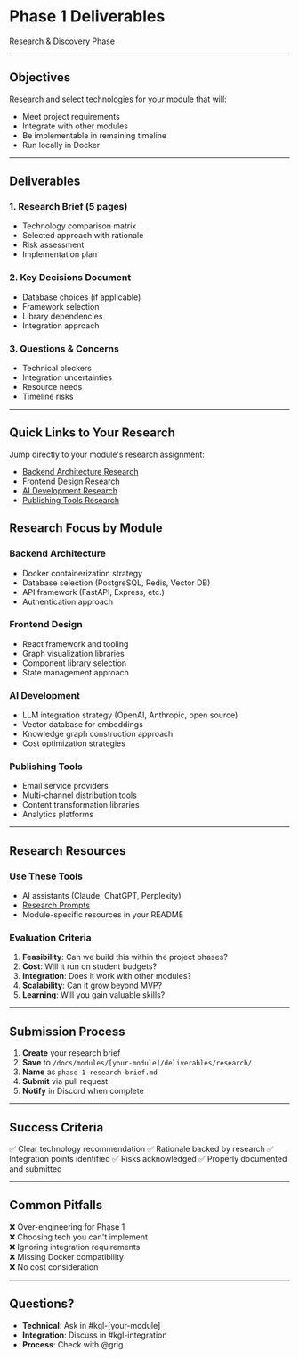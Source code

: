 # Phase 1 Deliverables

Research & Discovery Phase

---

## Objectives

Research and select technologies for your module that will:
- Meet project requirements
- Integrate with other modules
- Be implementable in remaining timeline
- Run locally in Docker

---

## Deliverables

### 1. Research Brief (5 pages)
- Technology comparison matrix
- Selected approach with rationale
- Risk assessment
- Implementation plan

### 2. Key Decisions Document
- Database choices (if applicable)
- Framework selection
- Library dependencies
- Integration approach

### 3. Questions & Concerns
- Technical blockers
- Integration uncertainties
- Resource needs
- Timeline risks

---

## Quick Links to Your Research

Jump directly to your module's research assignment:
- [Backend Architecture Research](../module-assignments/backend-architecture/02b-phase-1-research-assignment.md)
- [Frontend Design Research](../module-assignments/frontend-design/02b-phase-1-research-assignment.md)
- [AI Development Research](../module-assignments/ai-development/02b-phase-1-research-assignment.md)
- [Publishing Tools Research](../module-assignments/publishing-tools/02b-phase-1-research-assignment.md)

## Research Focus by Module

### Backend Architecture
- Docker containerization strategy
- Database selection (PostgreSQL, Redis, Vector DB)
- API framework (FastAPI, Express, etc.)
- Authentication approach

### Frontend Design  
- React framework and tooling
- Graph visualization libraries
- Component library selection
- State management approach

### AI Development
- LLM integration strategy (OpenAI, Anthropic, open source)
- Vector database for embeddings
- Knowledge graph construction approach
- Cost optimization strategies

### Publishing Tools
- Email service providers
- Multi-channel distribution tools
- Content transformation libraries
- Analytics platforms

---

## Research Resources

### Use These Tools
- AI assistants (Claude, ChatGPT, Perplexity)
- [Research Prompts](../../research/prompts/)
- Module-specific resources in your README

### Evaluation Criteria
1. **Feasibility**: Can we build this within the project phases?
2. **Cost**: Will it run on student budgets?
3. **Integration**: Does it work with other modules?
4. **Scalability**: Can it grow beyond MVP?
5. **Learning**: Will you gain valuable skills?

---

## Submission Process

1. **Create** your research brief
2. **Save** to `/docs/modules/[your-module]/deliverables/research/`
3. **Name** as `phase-1-research-brief.md`
4. **Submit** via pull request
5. **Notify** in Discord when complete

---

## Success Criteria

✅ Clear technology recommendation
✅ Rationale backed by research
✅ Integration points identified
✅ Risks acknowledged
✅ Properly documented and submitted

---

## Common Pitfalls

❌ Over-engineering for Phase 1  
❌ Choosing tech you can't implement  
❌ Ignoring integration requirements  
❌ Missing Docker compatibility  
❌ No cost consideration

---

## Questions?

- **Technical**: Ask in #kgl-[your-module]
- **Integration**: Discuss in #kgl-integration
- **Process**: Check with @grig
